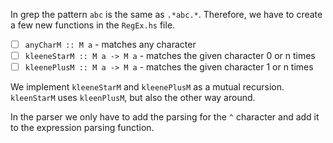 In grep the pattern `abc` is the same as `.*abc.*`.
Therefore, we have to create a few new functions in the `RegEx.hs` file.

* [ ] `anyCharM :: M a` - matches any character
* [ ] `kleeneStarM :: M a -> M a` - matches the given character 0 or n times
* [ ] `kleenePlusM :: M a -> M a` - matches the given character 1 or n times

We implement `kleeneStarM` and `kleenePlusM` as a mutual recursion.
`kleenStarM` uses `kleenPlusM`, but also the other way around.

In the parser we only have to add the parsing for the `^` character and add it to the expression parsing function.
